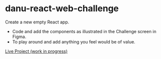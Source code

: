 # danu-react-web-challenge
Create a new empty React app.
- Code and add the components as illustrated in the Challenge screen in Figma.
- To play around and add anything you feel would be of value.

[Live Project (work in progress)](https://danu-react-web-challenge.vercel.app/)

